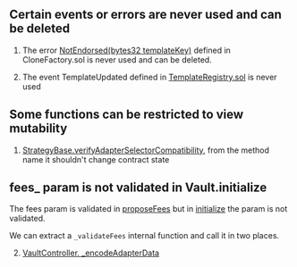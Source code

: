 ## Certain events or errors are never used and can be deleted

1. The error [NotEndorsed(bytes32 templateKey)](https://github.com/code-423n4/2023-01-popcorn/blob/d95fc31449c260901811196d617366d6352258cd/src/vault/CloneFactory.sol#L32) defined in CloneFactory.sol is never used and can be deleted.

2. The event TemplateUpdated defined in [TemplateRegistry.sol](https://github.com/code-423n4/2023-01-popcorn/blob/d95fc31449c260901811196d617366d6352258cd/src/vault/TemplateRegistry.sol#L40) is never used

## Some functions can be restricted to view mutability

1. [StrategyBase.verifyAdapterSelectorCompatibility](https://github.com/climber2002/2023-01-popcorn/blob/1a6aea3e5e39de10befc61884d64a7dd8db4624e/src/vault/strategy/StrategyBase.sol#L12), from the method name it shouldn't change contract state

## fees_ param is not validated in Vault.initialize

The fees param is validated in [proposeFees](https://github.com/climber2002/2023-01-popcorn/blob/1a6aea3e5e39de10befc61884d64a7dd8db4624e/src/vault/Vault.sol#L527) but in [initialize](https://github.com/climber2002/2023-01-popcorn/blob/1a6aea3e5e39de10befc61884d64a7dd8db4624e/src/vault/Vault.sol#L88) the param is not validated.

We can extract a `_validateFees` internal function and call it in two places.

2. [VaultController. _encodeAdapterData](https://github.com/climber2002/2023-01-popcorn/blob/1a6aea3e5e39de10befc61884d64a7dd8db4624e/src/vault/VaultController.sol#L243)



